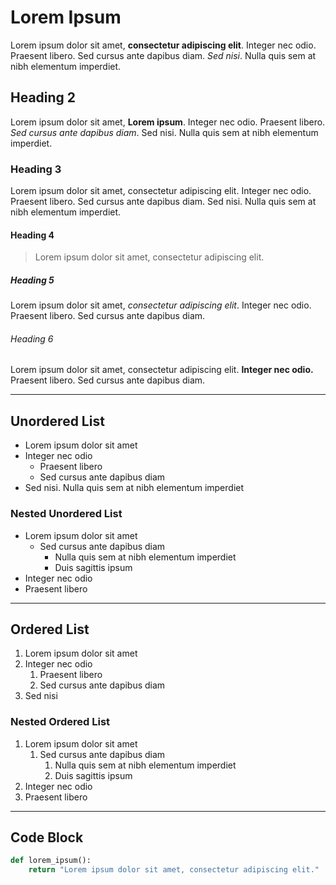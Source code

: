 # Lorem Ipsum

Lorem ipsum dolor sit amet, **consectetur adipiscing elit**. Integer nec odio. Praesent libero. Sed cursus ante dapibus diam. *Sed nisi*. Nulla quis sem at nibh elementum imperdiet.

## Heading 2

Lorem ipsum dolor sit amet, **Lorem ipsum**. Integer nec odio. Praesent libero. *Sed cursus ante dapibus diam*. Sed nisi. Nulla quis sem at nibh elementum imperdiet.

### Heading 3

Lorem ipsum dolor sit amet, consectetur adipiscing elit. Integer nec odio. Praesent libero. Sed cursus ante dapibus diam. Sed nisi. Nulla quis sem at nibh elementum imperdiet.

#### Heading 4

> Lorem ipsum dolor sit amet, consectetur adipiscing elit.

##### Heading 5

Lorem ipsum dolor sit amet, *consectetur adipiscing elit*. Integer nec odio. Praesent libero. Sed cursus ante dapibus diam.

###### Heading 6

Lorem ipsum dolor sit amet, consectetur adipiscing elit. **Integer nec odio.** Praesent libero. Sed cursus ante dapibus diam.

---

## Unordered List

- Lorem ipsum dolor sit amet
- Integer nec odio
  - Praesent libero
  - Sed cursus ante dapibus diam
- Sed nisi. Nulla quis sem at nibh elementum imperdiet

### Nested Unordered List

- Lorem ipsum dolor sit amet
  - Sed cursus ante dapibus diam
    - Nulla quis sem at nibh elementum imperdiet
    - Duis sagittis ipsum
- Integer nec odio
- Praesent libero

---

## Ordered List

1. Lorem ipsum dolor sit amet
2. Integer nec odio
   1. Praesent libero
   2. Sed cursus ante dapibus diam
3. Sed nisi

### Nested Ordered List

1. Lorem ipsum dolor sit amet
   1. Sed cursus ante dapibus diam
      1. Nulla quis sem at nibh elementum imperdiet
      2. Duis sagittis ipsum
2. Integer nec odio
3. Praesent libero

---

## Code Block

```python
def lorem_ipsum():
    return "Lorem ipsum dolor sit amet, consectetur adipiscing elit."

